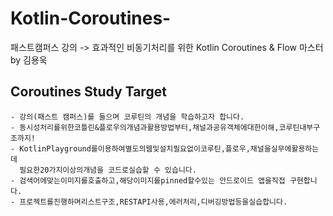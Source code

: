 # Kotlin-Coroutines-
패스트캠퍼스 강의 -> 효과적인 비동기처리를 위한 Kotlin Coroutines & Flow 마스터 by 김용욱 <br/>


## Coroutines Study Target
```
- 강의(패스트 캠퍼스)를 들으며 코루틴의 개념을 학습하고자 합니다.
- 동시성처리를위한코틀린&플로우의개념과활용방법부터,채널과공유객체에대한이해,코루틴내부구조까지!
- KotlinPlayground를이용하여별도의웹및설치필요없이코루틴,플로우,채널을실무에활용하는데
  필요한20가지이상의개념을 코드로실습할 수 있습니다.
- 검색어에맞는이미지를호출하고,해당이미지를pinned할수있는 안드로이드 앱을직접 구현합니다.
- 프로젝트를진행하며리스트구조,RESTAPI사용,에러처리,디버깅방법등을실습합니다.
```
